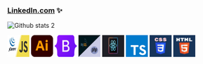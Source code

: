 ### [LinkedIn.com](https://www.linkedin.com/in/zeynep-bacaksiz-463a7b228/)  ✨


![Github stats 2](https://github-readme-stats.vercel.app/api?username=zeynepbacaksiiz&show_icons=true&theme=radical)


<div class="container">
  <div class="row">
  <img src="a.webp" width="50px" height="50px">
     <img src="b.png" width="50px" height="50px">
      <img src="c.png" width="50px" height="50px">
         <img src="d.jpeg" width="50px" height="50px">
      <img src="e.svg" width="50px" height="50px">
      <img src="f.svg" width="50px" height="50px">
      <img src="g.png" width="50px" height="50px">
      <img src="k.webp" width="50px" height="50px">
  </div>
     </div>

<!--
**zeynepbacaksiiz/zeynepbacaksiiz** is a ✨ _special_ ✨ repository because its `README.md` (this file) appears on your GitHub profile.

Here are some ideas to get you started:

- 🔭 I’m currently working on ...
- 🌱 I’m currently learning ...
- 👯 I’m looking to collaborate on ...
- 🤔 I’m looking for help with ...
- 💬 Ask me about ...
- 📫 How to reach me: ...
- 😄 Pronouns: ...
- ⚡ Fun fact: ...
-->

